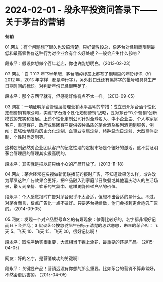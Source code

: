 # 2024-02-01 - 段永平投资问答录下——关于茅台的营销

**营销**

01.网友：有个问题想了很久也没搞清楚，只好请教段总，像茅台对经销商限制最低和最高零售价这种行为对企业会有什么好处呢？一般会产生什么影响？

段永平：假设你想做个百年老店，你也许能想明白。（2013-02-23）

02.网友：自 2012 年下半年起，茅台酒的标签上都有了很明显的年份标识（如2012 年，2013 年字样，都是单行字），另外封口处还有黑体字的批号和具体生产日期时间的标识。对判断年份已经很明确了。

段永平：那个东西早就有，但感觉好像有点不太一样。（2013-09-05）

03.网友：一项证明茅台管理层管理营销水平高明的举措：成立贵州茅台酒个性化定制营销有限公司，实施“茅台酒个性化定制营销”战略，是对茅台“八个营销”创新模式的充实和发展。上述个性化定制公司针对全球名人、中小企业主、个人与家庭客户、渠道客户、政府或集团客户提供各种品质的茅台酒及系列酒定制服务，例如：区域性地理和历史文化定制、企事业专属定制、特殊纪念日定制、大型事件定制、个性时尚定制等。

这种定制必然对企业团队客户的纪念性酒的定制市场是个很好的激活，这不就证明茅台管理层的管理其实很高明的。

段永平：其实就是把以前只给小众的产品开放了。（2013-11-18）

04.网友：茅台经常在央视做新闻联播前的报时广告，不知道效果怎么样，或许改为苹果这种广告效果会更好，把产品融入到家庭节日聚餐或其他喜庆动人的生活场景，融入到亲情、欢乐的气氛中，这样更能传递产品的价值。

段永平：个人感觉报时广告对茅台似乎不太合适，但想不出合适的是什么。不过，对茅台而言，做点广告比一点不做好。只要茅台持续做，他们会找到更合适的广告的。（2014-09-05）

05.网友：发现一个对产品型号命名的有趣现象：做得比较好的，名字都非常好记而且不会弄乱；3:假设茅台按您说把年份标示清楚的思路想想，未来的茅台叫：飞天 5、飞天 10、飞天 15、飞天 30，很好记忆啊！

段永平：取名字确实很重要，大概相当于锦上添花，最重要的还是产品。（2015-04-05）

网友：好的名字，是营销成功的关键啊!

段永平：关键是产品！营销远没有你想的那么重要。比如茅台的营销不算非常好，不然会更厉害的。（2015-04-05）